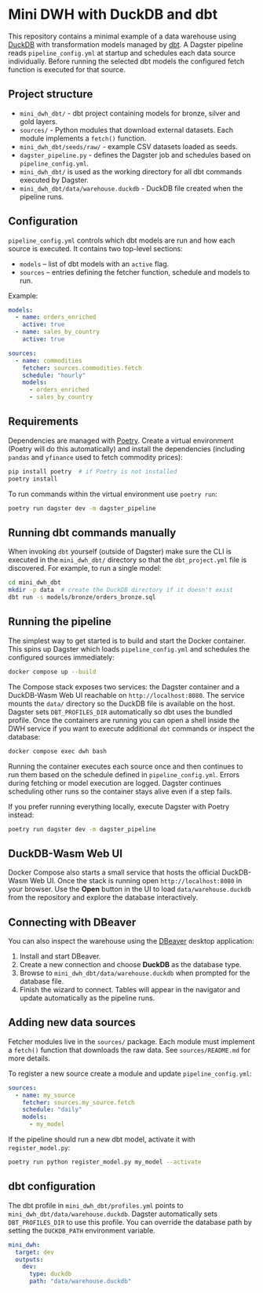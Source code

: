 # Mini DWH with DuckDB and dbt

This repository contains a minimal example of a data warehouse using
[DuckDB](https://duckdb.org/) with transformation models managed by
[dbt](https://www.getdbt.com/). A Dagster pipeline reads
`pipeline_config.yml` at startup and schedules each data source
individually. Before running the selected dbt models the configured fetch
function is executed for that source.

## Project structure

- `mini_dwh_dbt/` - dbt project containing models for bronze, silver and
  gold layers.
- `sources/` - Python modules that download external datasets. Each module
  implements a `fetch()` function.
- `mini_dwh_dbt/seeds/raw/` - example CSV datasets loaded as seeds.
- `dagster_pipeline.py` - defines the Dagster job and schedules based on
  `pipeline_config.yml`.
- `mini_dwh_dbt/` is used as the working directory for all dbt commands
  executed by Dagster.
- `mini_dwh_dbt/data/warehouse.duckdb` - DuckDB file created when the pipeline runs.

## Configuration

`pipeline_config.yml` controls which dbt models are run and how each source is executed. It contains two top-level sections:

- `models` – list of dbt models with an `active` flag.
- `sources` – entries defining the fetcher function, schedule and models to run.

Example:

```yaml
models:
  - name: orders_enriched
    active: true
  - name: sales_by_country
    active: true

sources:
  - name: commodities
    fetcher: sources.commodities.fetch
    schedule: "hourly"
    models:
      - orders_enriched
      - sales_by_country
```
## Requirements

Dependencies are managed with [Poetry](https://python-poetry.org/). Create a
virtual environment (Poetry will do this automatically) and install the
dependencies (including `pandas` and `yfinance` used to fetch commodity
prices):

```bash
pip install poetry  # if Poetry is not installed
poetry install
```

To run commands within the virtual environment use `poetry run`:


```bash
poetry run dagster dev -m dagster_pipeline
```

## Running dbt commands manually

When invoking `dbt` yourself (outside of Dagster)
make sure the CLI is executed in the `mini_dwh_dbt/` directory so that the
`dbt_project.yml` file is discovered. For example, to run a single model:

```bash
cd mini_dwh_dbt
mkdir -p data  # create the DuckDB directory if it doesn't exist
dbt run -s models/bronze/orders_bronze.sql
```

## Running the pipeline

The simplest way to get started is to build and start the Docker
container. This spins up Dagster which loads
`pipeline_config.yml` and schedules the configured sources immediately:

```bash
docker compose up --build
```

The Compose stack exposes two services: the Dagster container and a
DuckDB-Wasm Web UI reachable on `http://localhost:8080`. The service mounts
the `data/` directory so the DuckDB file is available on the host. Dagster
sets `DBT_PROFILES_DIR` automatically so dbt uses the bundled profile. Once
the containers are running you can open a shell inside the DWH
service if you want to execute additional `dbt` commands or inspect the
database:

```bash
docker compose exec dwh bash
```

Running the container executes each source once and then continues to run
them based on the schedule defined in `pipeline_config.yml`.
Errors during fetching or model execution are logged. Dagster continues
scheduling other runs so the container stays alive even if a
step fails.

If you prefer running everything locally, execute Dagster with Poetry
instead:

```bash
poetry run dagster dev -m dagster_pipeline
```


## DuckDB-Wasm Web UI

Docker Compose also starts a small service that hosts the official
DuckDB-Wasm Web UI. Once the stack is running open
`http://localhost:8080` in your browser. Use the **Open** button in the UI
to load `data/warehouse.duckdb` from the repository and explore the
database interactively.

## Connecting with DBeaver

You can also inspect the warehouse using the
[DBeaver](https://dbeaver.io/) desktop application:

1. Install and start DBeaver.
2. Create a new connection and choose **DuckDB** as the database type.
3. Browse to `mini_dwh_dbt/data/warehouse.duckdb` when prompted for the
   database file.
4. Finish the wizard to connect. Tables will appear in the navigator and
   update automatically as the pipeline runs.

## Adding new data sources

Fetcher modules live in the `sources/` package. Each module must implement a
`fetch()` function that downloads the raw data. See `sources/README.md` for
more details.

To register a new source create a module and update `pipeline_config.yml`:

```yaml
sources:
  - name: my_source
    fetcher: sources.my_source.fetch
    schedule: "daily"
    models:
      - my_model
```

If the pipeline should run a new dbt model, activate it with `register_model.py`:

```bash
poetry run python register_model.py my_model --activate
```

## dbt configuration

The dbt profile in `mini_dwh_dbt/profiles.yml` points to
`mini_dwh_dbt/data/warehouse.duckdb`. Dagster automatically sets
`DBT_PROFILES_DIR` to use this profile. You can override the database path by
setting the `DUCKDB_PATH` environment variable.

```yaml
mini_dwh:
  target: dev
  outputs:
    dev:
      type: duckdb
      path: "data/warehouse.duckdb"
```

